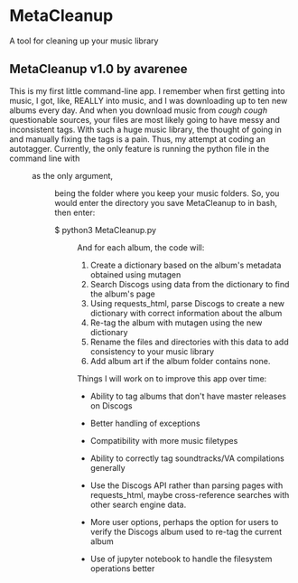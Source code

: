 # MetaCleanup
A tool for cleaning up your music library

MetaCleanup v1.0
by avarenee
----------------

This is my first little command-line app. I remember when first getting into
music, I got, like, REALLY into music, and I was downloading up to ten new 
albums every day. And when you download music from *cough cough* questionable 
sources, your files are most likely going to have messy and inconsistent tags.
With such a huge music library, the thought of going in and manually fixing the
tags is a pain. Thus, my attempt at coding an autotagger. Currently, the only 
feature is running the python file in the command line with <dir> as the only 
argument, <dir> being the folder where you keep your music folders. So, you 
would enter the directory you save MetaCleanup to in bash, then enter:

$ python3 MetaCleanup.py <dir>

And for each album, the code will:

  1. Create a dictionary based on the album's metadata obtained using mutagen
  2. Search Discogs using data from the dictionary to find the album's page
  3. Using requests_html, parse Discogs to create a new dictionary with correct
     information about the album
  4. Re-tag the album with mutagen using the new dictionary
  5. Rename the files and directories with this data to add consistency to your
     music library
  6. Add album art if the album folder contains none.

Things I will work on to improve this app over time:

- Ability to tag albums that don't have master releases on Discogs

- Better handling of exceptions

- Compatibility with more music filetypes

- Ability to correctly tag soundtracks/VA compilations generally

- Use the Discogs API rather than parsing pages with requests_html, maybe 
  cross-reference searches with other search engine data.

- More user options, perhaps the option for users to verify the Discogs album
  used to re-tag the current album

- Use of jupyter notebook to handle the filesystem operations better  
